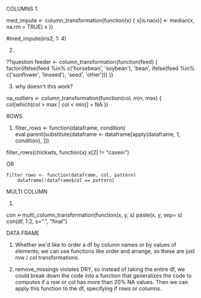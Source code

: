 COLUMNS
1. 

med_impute <- column_transformation(function(x) {
    x[is.na(x)] <- median(x, na.rm = TRUE)
    x
})

#med_impute(iris2, 1: 4)

2. 

??question
feeder <- column_transformation(function(feed) {
  factor(ifelse(feed %in% c('horsebean', 'soybean'), 'bean',
         ifelse(feed %in% c('sunflower', 'linseed'), 'seed', 'other')))
})

3. why doesn't this work?

na_outliers <- column_transformation(function(col, min, max) {
	col[which(col > max | col < min)] = NA
})

ROWS
1. filter_rows <- function(dataframe, condition)
  eval.parent(substitute(dataframe <- dataframe[apply(dataframe, 1, condition), ]))

  filter_rows(chickwts, function(x) x[2] != "casein")

OR 

	filter_rows <- function(dataframe, col, pattern)
		dataframe[!dataframe$col == pattern]


MULTI COLUMN

1. 
 con <-multi_column_transformation(function(x, y, s) paste(x, y, sep= s)
 con(df, 1:2, s=".", "final")

 DATA FRAME
 1. Whether we'd like to order a df by column names or by values of elements, we can use functions like order  and arrange, so these are just row / col transformations.

 2. remove_missings violates DRY, so instead of taking the entire df, we could break down the code into a function that generalizes the code to computes if a row or col has more than 20% NA values. Then we can apply this function to the df, specifying if rows or columns.


